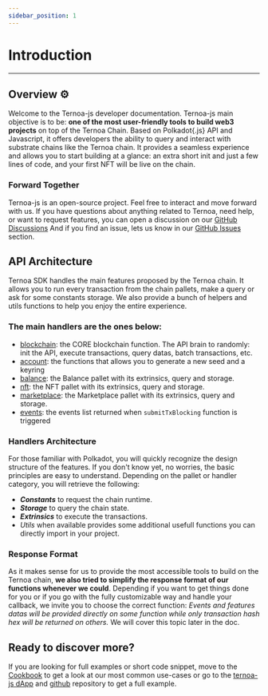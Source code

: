 ```yaml
---
sidebar_position: 1
---
```


# [](https://github.com/capsule-corp-ternoa/ternoa-doc/blob/develop/docs/for-developers/sdk/introduction.md#introduction)Introduction

----------

## [](https://github.com/capsule-corp-ternoa/ternoa-doc/blob/develop/docs/for-developers/sdk/introduction.md#overview-%EF%B8%8F)Overview  ⚙️

Welcome to the Ternoa-js developer documentation. Ternoa-js main objective is to be: **one of the most user-friendly tools to build web3 projects** on top of the Ternoa Chain. Based on Polkadot{.js} API and Javascript, it offers developers the ability to query and interact with substrate chains like the Ternoa chain. It provides a seamless experience and allows you to start building at a glance: an extra short init and just a few lines of code, and your first NFT will be live on the chain.

### [](https://github.com/capsule-corp-ternoa/ternoa-doc/blob/develop/docs/for-developers/sdk/introduction.md#forward-together)Forward Together

Ternoa-js is an open-source project. Feel free to interact and move forward with us. If you have questions about anything related to Ternoa, need help, or want to request features, you can open a discussion on our [GitHub Discussions]([https://github.com/capsule-corp-ternoa/ternoa-js/discussions](https://github.com/capsule-corp-ternoa/ternoa-js/discussions)) And if you find an issue, lets us know in our [GitHub Issues]([https://github.com/capsule-corp-ternoa/ternoa-js/issues](https://github.com/capsule-corp-ternoa/ternoa-js/issues)) section.



## [](https://github.com/capsule-corp-ternoa/ternoa-doc/blob/develop/docs/for-developers/sdk/introduction.md#api-architecture)API Architecture

Ternoa SDK handles the main features proposed by the Ternoa chain. It allows you to run every transaction from the chain pallets, make a query or ask for some constants storage. We also provide a bunch of helpers and utils functions to help you enjoy the entire experience.

### [](https://github.com/capsule-corp-ternoa/ternoa-doc/blob/develop/docs/for-developers/sdk/introduction.md#the-main-handlers-are-the-ones-below)The main handlers are the ones below:

-   [blockchain](https://github.com/capsule-corp-ternoa/ternoa-js/tree/main/src/blockchain): the CORE blockchain function. The API brain to randomly: init the API, execute transactions, query datas, batch transactions, etc.
-   [account](https://github.com/capsule-corp-ternoa/ternoa-js/blob/main/src/account/): the functions that allows you to generate a new seed and a keyring
-   [balance](https://github.com/capsule-corp-ternoa/ternoa-js/tree/main/src/balance): the Balance pallet with its extrinsics, query and storage.
-   [nft](https://github.com/capsule-corp-ternoa/ternoa-js/tree/main/src/nft): the NFT pallet with its extrinsics, query and storage.
-   [marketplace](https://github.com/capsule-corp-ternoa/ternoa-js/tree/main/src/nft): the Marketplace pallet with its extrinsics, query and storage.
-   [events](https://github.com/capsule-corp-ternoa/ternoa-js/blob/main/src/events.ts): the events list returned when  `submitTxBlocking`  function is triggered

### [](https://github.com/capsule-corp-ternoa/ternoa-doc/blob/develop/docs/for-developers/sdk/introduction.md#handlers-architecture)Handlers Architecture

For those familiar with Polkadot, you will quickly recognize the design structure of the features. If you don't know yet, no worries, the basic principles are easy to understand. Depending on the pallet or handler category, you will retrieve the following:

-   _**Constants**_  to request the chain runtime.
-   _**Storage**_  to query the chain state.
-   _**Extrinsics**_  to execute the transactions.
-   _Utils_  when available provides some additional usefull functions you can directly import in your project.

### [](https://github.com/capsule-corp-ternoa/ternoa-doc/blob/develop/docs/for-developers/sdk/introduction.md#response-format)Response Format

As it makes sense for us to provide the most accessible tools to build on the Ternoa chain,  **we also tried to simplify the response format of our functions whenever we could**. Depending if you want to get things done for you or if you go with the fully customizable way and handle your callback, we invite you to choose the correct function:  _Events and features datas will be provided directly on some function while only transaction hash hex will be returned on others._  We will cover this topic later in the doc.



## [](https://github.com/capsule-corp-ternoa/ternoa-doc/blob/develop/docs/for-developers/sdk/introduction.md#want-more)Ready to discover more?

If you are looking for full examples or short code snippet, move to the  [Cookbook](https://github.com/capsule-corp-ternoa/ternoa-doc/blob/develop/docs/for-developers/sdk/introduction.md#)  to get a look at our most common use-cases or go to the  [ternoa-js dApp](https://e2e.ternoa.network/)  and  [github](https://github.com/capsule-corp-ternoa/ternoa-js-test-dapp)  repository to get a full example.